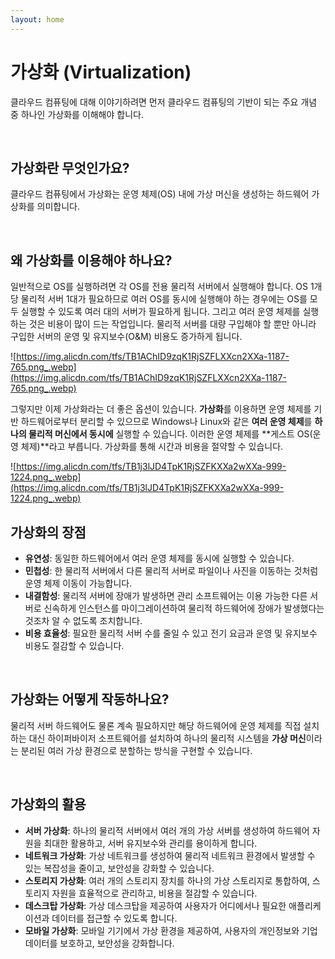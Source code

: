 ```yaml
---
layout: home
---
```


# 가상화 **(Virtualization)**

클라우드 컴퓨팅에 대해 이야기하려면 먼저 클라우드 컴퓨팅의 기반이 되는 주요 개념 중 하나인 가상화를 이해해야 합니다.

<br>

## **가상화란 무엇인가요?**

클라우드 컴퓨팅에서 가상화는 운영 체제(OS) 내에 가상 머신을 생성하는 하드웨어 가상화를 의미합니다.

<br>

## **왜 가상화를 이용해야 하나요?**

일반적으로 OS를 실행하려면 각 OS를 전용 물리적 서버에서 실행해야 합니다. OS 1개당 물리적 서버 1대가 필요하므로 여러 OS를 동시에 실행해야 하는 경우에는 OS를 모두 실행할 수 있도록 여러 대의 서버가 필요하게 됩니다. 그리고 여러 운영 체제를 실행하는 것은 비용이 많이 드는 작업입니다. 물리적 서버를 대량 구입해야 할 뿐만 아니라 구입한 서버의 운영 및 유지보수(O&M) 비용도 증가하게 됩니다.

![https://img.alicdn.com/tfs/TB1AChID9zqK1RjSZFLXXcn2XXa-1187-765.png_.webp](https://img.alicdn.com/tfs/TB1AChID9zqK1RjSZFLXXcn2XXa-1187-765.png_.webp)

그렇지만 이제 가상화라는 더 좋은 옵션이 있습니다. **가상화**를 이용하면 운영 체제를 기반 하드웨어로부터 분리할 수 있으므로 Windows나 Linux와 같은 **여러 운영 체제**를 **하나의 물리적 머신에서 동시에** 실행할 수 있습니다. 이러한 운영 체제를 **게스트 OS(운영 체제)**라고 부릅니다. 가상화를 통해 시간과 비용을 절약할 수 있습니다.

![https://img.alicdn.com/tfs/TB1j3lJD4TpK1RjSZFKXXa2wXXa-999-1224.png_.webp](https://img.alicdn.com/tfs/TB1j3lJD4TpK1RjSZFKXXa2wXXa-999-1224.png_.webp)

## **가상화의 장점**

- **유연성**: 동일한 하드웨어에서 여러 운영 체제를 동시에 실행할 수 있습니다.
- **민첩성**: 한 물리적 서버에서 다른 물리적 서버로 파일이나 사진을 이동하는 것처럼 운영 체제 이동이 가능합니다.
- **내결함성**: 물리적 서버에 장애가 발생하면 관리 소프트웨어는 이용 가능한 다른 서버로 신속하게 인스턴스를 마이그레이션하여 물리적 하드웨어에 장애가 발생했다는 것조차 알 수 없도록 조치합니다.
- **비용 효율성**: 필요한 물리적 서버 수를 줄일 수 있고 전기 요금과 운영 및 유지보수 비용도 절감할 수 있습니다.

<br>

## **가상화는 어떻게 작동하나요?**

물리적 서버 하드웨어도 물론 계속 필요하지만 해당 하드웨어에 운영 체제를 직접 설치하는 대신 하이퍼바이저 소프트웨어를 설치하여 하나의 물리적 시스템을 **가상 머신**이라는 분리된 여러 가상 환경으로 분할하는 방식을 구현할 수 있습니다.

<br>

## 가상화의 활용

- **서버 가상화**: 하나의 물리적 서버에서 여러 개의 가상 서버를 생성하여 하드웨어 자원을 최대한 활용하고, 서버 유지보수와 관리를 용이하게 합니다.
- **네트워크 가상화**: 가상 네트워크를 생성하여 물리적 네트워크 환경에서 발생할 수 있는 복잡성을 줄이고, 보안성을 강화할 수 있습니다.
- **스토리지 가상화**: 여러 개의 스토리지 장치를 하나의 가상 스토리지로 통합하여, 스토리지 자원을 효율적으로 관리하고, 비용을 절감할 수 있습니다.
- **데스크탑 가상화**: 가상 데스크탑을 제공하여 사용자가 어디에서나 필요한 애플리케이션과 데이터를 접근할 수 있도록 합니다.
- **모바일 가상화**: 모바일 기기에서 가상 환경을 제공하여, 사용자의 개인정보와 기업 데이터를 보호하고, 보안성을 강화합니다.